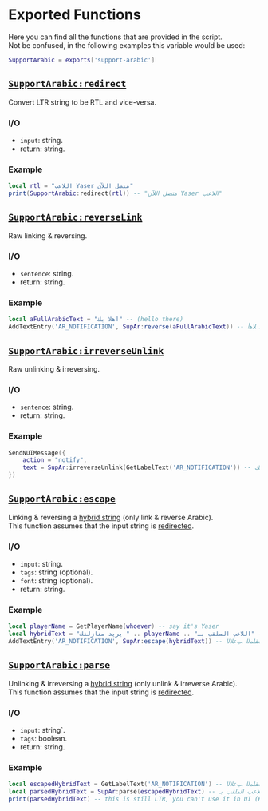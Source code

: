 # Exported Functions
Here you can find all the functions that are provided in the script.  
Not be confused, in the following examples this variable would be used:  
```lua
SupportArabic = exports['support-arabic']
```

## [`SupportArabic:redirect`](https://github.com/imperfect-fivem/support-arabic/blob/65024cfcb705b68d311dd85c74ac71d6e48ce376/src/directing.js#L5)
Convert LTR string to be RTL and vice-versa.
### I/O
- `input`: string.
- return: string.
### Example
```lua
local rtl = "اللاعب Yaser متصل اللآن"
print(SupportArabic:redirect(rtl)) -- "متصل اللآن Yaser اللاعب"
```

## [`SupportArabic:reverseLink`](https://github.com/imperfect-fivem/support-arabic/blob/65024cfcb705b68d311dd85c74ac71d6e48ce376/src/relating.js#L5)
Raw linking & reversing.
### I/O
- `sentence`: string.
- return: string.
### Example
```lua
local aFullArabicText = "أهلا بك" -- (hello there)
AddTextEntry('AR_NOTIFICATION', SupAr:reverse(aFullArabicText)) -- ﻚﺑ ﻼﻫﺃ
```

## [`SupportArabic:irreverseUnlink`](https://github.com/imperfect-fivem/support-arabic/blob/65024cfcb705b68d311dd85c74ac71d6e48ce376/src/relating.js#L14)
Raw unlinking & irreversing.
### I/O
- `sentence`: string.
- return: string.
### Example
```lua
SendNUIMessage({
	action = "notify",
	text = SupAr:irreverseUnlink(GetLabelText('AR_NOTIFICATION')) -- أهلا بك
})
```

## [`SupportArabic:escape`](https://github.com/imperfect-fivem/support-arabic/blob/65024cfcb705b68d311dd85c74ac71d6e48ce376/src/relating.js#L25)
Linking & reversing a [hybrid string](TOFILL) (only link & reverse Arabic).  
This function assumes that the input string is [redirected](#supportarabicredirect).
### I/O
- `input`: string.
- `tags`: string (optional).
- `font`: string (optional).
- return: string.
### Example
```lua
local playerName = GetPlayerName(whoever) -- say it's Yaser
local hybridText = "يريد منازلتك " .. playerName .. "اللاعب الملقب بـ" -- (The player Yaser wants to compete you)
AddTextEntry('AR_NOTIFICATION', SupAr:escape(hybridText)) -- ـﺑ ﺐﻘﻠﻤﻟﺍ ﺐﻋﻼﻟﺍYaser ﻚﺘﻟﺯﺎﻨﻣ ﺪﻳﺮﻳ
```

## [`SupportArabic:parse`](https://github.com/imperfect-fivem/support-arabic/blob/65024cfcb705b68d311dd85c74ac71d6e48ce376/src/relating.js#L46)
Unlinking & irreversing a [hybrid string](TOFILL) (only unlink & irreverse Arabic).  
This function assumes that the input string is [redirected](#supportarabicredirect).
### I/O
- `input`: string`.
- `tags`: boolean.
- return: string.
### Example
```lua
local escapedHybridText = GetLabelText('AR_NOTIFICATION') -- ـﺑ ﺐﻘﻠﻤﻟﺍ ﺐﻋﻼﻟﺍYaser ﻚﺘﻟﺯﺎﻨﻣ ﺪﻳﺮﻳ
local parsedHybridText = SupAr:parse(escapedHybridText) -- اللاعب الملقب بـYaser يريد منازلتك
print(parsedHybridText) -- this is still LTR, you can't use it in UI (HTML) notifications, we'll talk about this
```
